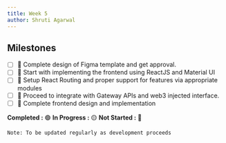 ```yaml
---
title: Week 5
author: Shruti Agarwal
---
```

<!--

-->

## Milestones

- [ ] 🔴 Complete design of Figma template and get approval.
- [ ] 🔴 Start with implementing the frontend using ReactJS and Material UI
- [ ] 🔴 Setup React Routing and proper support for features via appropriate modules
- [ ] 🔴 Proceed to integrate with Gateway APIs and web3 injected interface.
- [ ] 🔴 Complete frontend design and implementation

**Completed :** 🟢    **In Progress :** 🟡    **Not Started :** 🔴

```Note: To be updated regularly as development proceeds```
